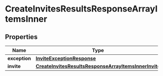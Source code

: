 
# CreateInvitesResultsResponseArrayItemsInner

## Properties
| Name | Type | Description | Notes |
| ------------ | ------------- | ------------- | ------------- |
| **exception** | [**InviteExceptionResponse**](InviteExceptionResponse.md) |  |  [optional] |
| **invite** | [**CreateInvitesResultsResponseArrayItemsInnerInvite**](CreateInvitesResultsResponseArrayItemsInnerInvite.md) |  |  [optional] |



